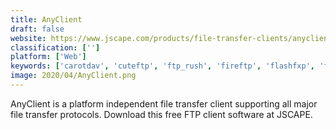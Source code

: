 ```yaml
---
title: AnyClient
draft: false 
website: https://www.jscape.com/products/file-transfer-clients/anyclient
classification: ['']
platform: ['Web']
keywords: ['carotdav', 'cuteftp', 'ftp_rush', 'fireftp', 'flashfxp', 'forklift', 'koofr', 'myworkdrive', 'smartftp', 'spideroak', 'steed', 'transmit', 'webdrive', 'winscp', 'vsftpd']
image: 2020/04/AnyClient.png
---
```

AnyClient is a platform independent file transfer client supporting all major file transfer protocols. Download this free FTP client software at JSCAPE.
